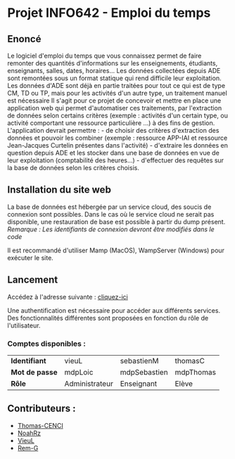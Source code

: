 
# Projet INFO642 - Emploi du temps

## Enoncé 
Le logiciel d'emploi du temps que vous connaissez permet de faire remonter des quantités d'informations sur les enseignements, étudiants, enseignants, salles, dates, horaires...
Les données collectées depuis ADE sont remontées sous un format statique qui rend difficile leur exploitation. Les données d'ADE sont déjà en partie traitées pour tout ce qui est de type CM, TD ou TP, mais pour les activités d'un autre type, un traitement manuel est nécessaire
Il s'agit pour ce projet de concevoir et mettre en place une application web qui permet d'automatiser ces traitements, par l'extraction de données selon certains critères (exemple : activités d'un certain type, ou activité comportant une ressource particulière ...) à des fins de gestion. L'application devrait permettre : - de choisir des critères d'extraction des données et pouvoir les combiner (exemple : ressource APP-IAI et ressource Jean-Jacques Curtelin présentes dans l'activité) - d'extraire les données en question depuis ADE et les stocker dans une base de données en vue de leur exploitation (comptabilité des heures...) - d'effectuer des requêtes sur la base de données selon les critères choisis.

## Installation du site web
La base de données est hébergée par un service cloud, des soucis de connexion sont possibles.
Dans le cas où le service cloud ne serait pas disponible, une restauration de base est possible à partir du dump présent.
*Remarque : Les identifiants de connexion devront être modifiés dans le code*

Il est recommandé d'utiliser Mamp (MacOS), WampServer (Windows) pour exécuter le site.

## Lancement
Accédez à l'adresse suivante :  [cliquez-ici](http://localhost/edt/php/edt_main.php)

Une authentification est nécessaire pour accéder aux différents services. Des fonctionnalités différentes sont proposées en fonction du rôle de l'utilisateur.

### Comptes disponibles :
|                |                |                |                 | 
|----------------|----------------|----------------|----------------|
|**Identifiant**|vieuL | sebastienM | thomasC |
|**Mot de passe**| mdpLoic | mdpSebastien | mdpThomas
|**Rôle**| Administrateur | Enseignant | Elève

## Contributeurs :

 - [Thomas-CENCI](http://github.com/Thomas-CENCI/)
  - [NoahRz](https://github.com/NoahRz)
 - [VieuL](https://github.com/vieul)
 - [Rem-G](http://github.com/Rem-G)

